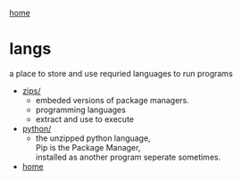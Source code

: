 [home](../) <br>
# langs
a place to store and use requried languages to run programs
- [zips/](./zips/)
  - embeded versions of package managers.
  - programming languages
  - extract and use to execute
- [python/](./python/)
  - the unzipped python language,<br>Pip is the Package Manager,<br>installed as another program seperate sometimes.
- [home](../)